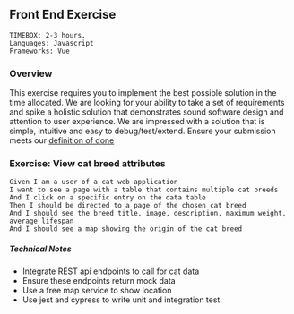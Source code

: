 ## Front End Exercise

```
TIMEBOX: 2-3 hours.
Languages: Javascript
Frameworks: Vue
```

### Overview

This exercise requires you to implement the best possible solution in the time allocated. We are looking for your ability to take a 
set of requirements and spike a holistic solution that demonstrates sound software design and attention to user experience. We are impressed with a solution that is simple, intuitive and easy to debug/test/extend.
Ensure your submission meets our [definition of done](../definition-of-done.md)

### Exercise: View cat breed attributes

```text
Given I am a user of a cat web application
I want to see a page with a table that contains multiple cat breeds
And I click on a specific entry on the data table 
Then I should be directed to a page of the chosen cat breed
And I should see the breed title, image, description, maximum weight, average lifespan
And I should see a map showing the origin of the cat breed
```

##### Technical Notes
- Integrate REST api endpoints to call for cat data
- Ensure these endpoints return mock data
- Use a free map service to show location
- Use jest and cypress to write unit and integration test.
